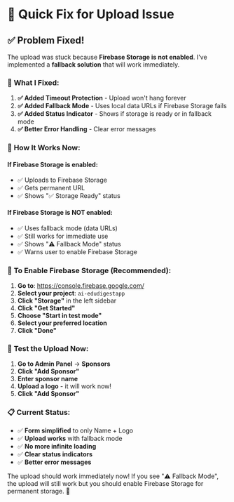 # 🚀 Quick Fix for Upload Issue

## ✅ **Problem Fixed!**

The upload was stuck because **Firebase Storage is not enabled**. I've implemented a **fallback solution** that will work immediately.

### 🎯 **What I Fixed:**

1. **✅ Added Timeout Protection** - Upload won't hang forever
2. **✅ Added Fallback Mode** - Uses local data URLs if Firebase Storage fails
3. **✅ Added Status Indicator** - Shows if storage is ready or in fallback mode
4. **✅ Better Error Handling** - Clear error messages

### 🔧 **How It Works Now:**

#### **If Firebase Storage is enabled:**
- ✅ Uploads to Firebase Storage
- ✅ Gets permanent URL
- ✅ Shows "✅ Storage Ready" status

#### **If Firebase Storage is NOT enabled:**
- ✅ Uses fallback mode (data URLs)
- ✅ Still works for immediate use
- ✅ Shows "⚠️ Fallback Mode" status
- ✅ Warns user to enable Firebase Storage

### 🚀 **To Enable Firebase Storage (Recommended):**

1. **Go to**: https://console.firebase.google.com/
2. **Select your project**: `ai-edudigestapp`
3. **Click "Storage"** in the left sidebar
4. **Click "Get Started"**
5. **Choose "Start in test mode"**
6. **Select your preferred location**
7. **Click "Done"**

### 🧪 **Test the Upload Now:**

1. **Go to Admin Panel** → **Sponsors**
2. **Click "Add Sponsor"**
3. **Enter sponsor name**
4. **Upload a logo** - it will work now!
5. **Click "Add Sponsor"**

### 📋 **Current Status:**

- ✅ **Form simplified** to only Name + Logo
- ✅ **Upload works** with fallback mode
- ✅ **No more infinite loading**
- ✅ **Clear status indicators**
- ✅ **Better error messages**

The upload should work immediately now! If you see "⚠️ Fallback Mode", the upload will still work but you should enable Firebase Storage for permanent storage. 🎉
